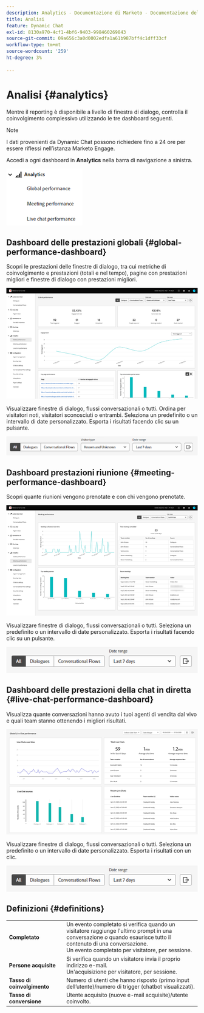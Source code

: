 ```yaml
---
description: Analytics - Documentazione di Marketo - Documentazione del prodotto
title: Analisi
feature: Dynamic Chat
exl-id: 8130a970-4cf1-4bf6-9403-998460269843
source-git-commit: 09a656c3a0d0002edfa1a61b987bff4c1dff33cf
workflow-type: tm+mt
source-wordcount: '259'
ht-degree: 3%

---
```


# Analisi {#analytics}

Mentre il reporting è disponibile a livello di finestra di dialogo, controlla il coinvolgimento complessivo utilizzando le tre dashboard seguenti.

>[!NOTE]
>
>I dati provenienti da Dynamic Chat possono richiedere fino a 24 ore per essere riflessi nell’istanza Marketo Engage.

Accedi a ogni dashboard in **Analytics** nella barra di navigazione a sinistra.

![](assets/analytics-1.png)

## Dashboard delle prestazioni globali {#global-performance-dashboard}

Scopri le prestazioni delle finestre di dialogo, tra cui metriche di coinvolgimento e prestazioni (totali e nel tempo), pagine con prestazioni migliori e finestre di dialogo con prestazioni migliori.

![](assets/analytics-2.png)

Visualizzare finestre di dialogo, flussi conversazionali o tutti. Ordina per visitatori noti, visitatori sconosciuti o entrambi. Seleziona un predefinito o un intervallo di date personalizzato. Esporta i risultati facendo clic su un pulsante.

![](assets/analytics-3.png)

## Dashboard prestazioni riunione {#meeting-performance-dashboard}

Scopri quante riunioni vengono prenotate e con chi vengono prenotate.

![](assets/analytics-4.png)

Visualizzare finestre di dialogo, flussi conversazionali o tutti. Seleziona un predefinito o un intervallo di date personalizzato. Esporta i risultati facendo clic su un pulsante.

![](assets/analytics-5.png)

## Dashboard delle prestazioni della chat in diretta {#live-chat-performance-dashboard}

Visualizza quante conversazioni hanno avuto i tuoi agenti di vendita dal vivo e quali team stanno ottenendo i migliori risultati.

![](assets/analytics-6.png)

Visualizzare finestre di dialogo, flussi conversazionali o tutti. Seleziona un predefinito o un intervallo di date personalizzato. Esporta i risultati con un clic.

![](assets/analytics-7.png)

## Definizioni {#definitions}

<table>
<thead>
<tbody>
  <tr>
    <td style="width:30%"><b>Completato</b></td>
    <td>Un evento completato si verifica quando un visitatore raggiunge l'ultimo prompt in una conversazione <i>o</i> quando esaurisce tutto il contenuto di una conversazione.
    <br>Un evento completato per visitatore, per sessione.</td>
  </tr>
  <tr>
    <td style="width:30%"><b>Persone acquisite</b></td>
    <td>Si verifica quando un visitatore invia il proprio indirizzo e-mail.
    <br>Un'acquisizione per visitatore, per sessione.</td>
  </tr>
  <tr>
    <td style="width:30%"><b>Tasso di coinvolgimento</b></td>
    <td>Numero di utenti che hanno risposto (primo input dell’utente)/numero di trigger (chatbot visualizzati).</td>
  </tr>
  <tr>
    <td style="width:30%"><b>Tasso di conversione</b></td>
    <td>Utente acquisito (nuove e-mail acquisite)/utente coinvolto.</td>
  </tr>
</tbody>
</table>
